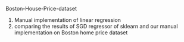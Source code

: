 Boston-House-Price-dataset
1) Manual implementation of linear regression 
2) comparing the results of SGD regressor of sklearn and our manual implementation on Boston home price dataset
